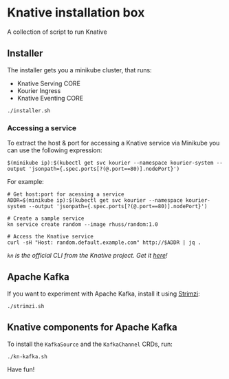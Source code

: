 # Knative installation box

A collection of script to run Knative

## Installer

The installer gets you a minikube cluster, that runs:

* Knative Serving CORE
* Kourier Ingress
* Knative Eventing CORE

```shell
./installer.sh
```

### Accessing a service

To extract the host & port for accessing a Knative service via Minikube you can use the following expression:

```
$(minikube ip):$(kubectl get svc kourier --namespace kourier-system --output 'jsonpath={.spec.ports[?(@.port==80)].nodePort}')
```

For example:

```
# Get host:port for acessing a service
ADDR=$(minikube ip):$(kubectl get svc kourier --namespace kourier-system --output 'jsonpath={.spec.ports[?(@.port==80)].nodePort}')

# Create a sample service
kn service create random --image rhuss/random:1.0

# Access the Knative service
curl -sH "Host: random.default.example.com" http://$ADDR | jq .
```

_`kn` is the official CLI from the Knative project. Get it [here](https://github.com/knative/client/releases/latest)!_

## Apache Kafka

If you want to experiment with Apache Kafka, install it using [Strimzi](https://strimzi.io):

```shell
./strimzi.sh
```

## Knative components for Apache Kafka

To install the `KafkaSource` and the `KafkaChannel` CRDs, run:

```shell
./kn-kafka.sh
```

Have fun!

